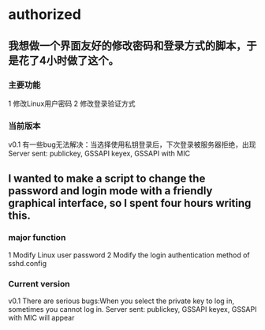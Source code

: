 # authorized
## 我想做一个界面友好的修改密码和登录方式的脚本，于是花了4小时做了这个。

### 主要功能
1 修改Linux用户密码
2 修改登录验证方式

### 当前版本
v0.1 有一些bug无法解决：当选择使用私钥登录后，下次登录被服务器拒绝，出现Server sent: publickey, GSSAPI keyex, GSSAPI with MIC


## I wanted to make a script to change the password and login mode with a friendly graphical interface, so I spent four hours writing this.

### major function
1 Modify Linux user password
2 Modify the login authentication method of sshd.config

### Current version

v0.1  There are serious bugs:When you select the private key to log in, sometimes you cannot log in. Server sent: publickey, GSSAPI keyex, GSSAPI with MIC will appear
